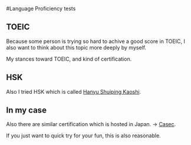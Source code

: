 #Language Proficiency tests

## TOEIC

Because some person is trying so hard to achive a good score in TOEIC, I also want to think about this topic more deeply by myself.

My stances toward TOEIC, and kind of certification. 


## HSK

Also I tried HSK which is called [Hanyu Shuiping Kaoshi](https://en.wikipedia.org/wiki/Hanyu_Shuiping_Kaoshi).




## In my case

Also there are similar certification which is hosted in Japan. -> [Casec](http://global.casec.com/). 

If you just want to quick try for your fun, this is also reasonable. 

